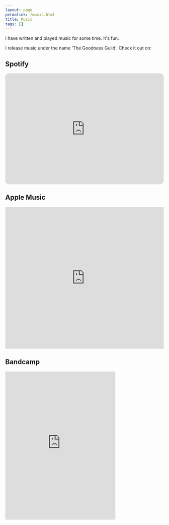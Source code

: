 ```yaml
---
layout: page
permalink: /music.html
title: Music
tags: []
---
```


I have written and played music for some time. It's fun.

I release music under the name 'The Goodness Guild'. Check it out on:

<h2>Spotify</h2>

<iframe style="border-radius:12px" src="https://open.spotify.com/embed/album/2hKLLWvX1ijQHvJf7reGwD?utm_source=generator" width="100%" height="352" frameBorder="0" allowfullscreen="" allow="autoplay; clipboard-write; encrypted-media; fullscreen; picture-in-picture" loading="lazy"></iframe>

<h2>Apple Music</h2>

<iframe allow="autoplay *; encrypted-media *;" frameborder="0" height="450" style="width:100%;max-width:660px;overflow:hidden;background:transparent;" sandbox="allow-forms allow-popups allow-same-origin allow-scripts allow-storage-access-by-user-activation allow-top-navigation-by-user-activation" src="https://embed.music.apple.com/gb/album/love-is-what-you-want/1667648985"></iframe>

<h2>Bandcamp</h2>

<iframe style="border: 0; width: 350px; height: 470px;" src="https://bandcamp.com/EmbeddedPlayer/album=3459104154/size=large/bgcol=ffffff/linkcol=0687f5/tracklist=false/transparent=true/" seamless><a href="https://goodnessguild.bandcamp.com/album/love-is-what-you-want">Love Is What You Want by The Goodness Guild</a></iframe>



